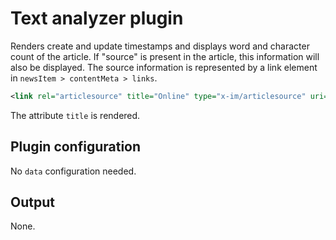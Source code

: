 # Text analyzer plugin
Renders create and update timestamps and displays word and character count of the article. If 
"source" is present in the article, this information will also be displayed. The source information
is represented by a link element in `newsItem > contentMeta > links`.

```xml
<link rel="articlesource" title="Online" type="x-im/articlesource" uri="im://articlesource/online"/>
```

The attribute `title` is rendered.

## Plugin configuration
No `data` configuration needed.

## Output
None.